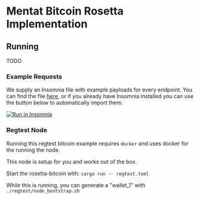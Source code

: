 # Mentat Bitcoin Rosetta Implementation

## Running

TODO

### Example Requests

We supply an Insomnia file with example payloads for every endpoint. You can find the file [here](tools/Insomnia_example_payloads.json), or if you already have Insomnia installed you can use the button below to automatically import them.

[![Run in Insomnia](https://insomnia.rest/images/run.svg)](insomnia://app/import?uri=<https://github.com/monadicus/rosetta-bitcoin/blob/main/tools/Insomnia_example_payloads.json>)

### Regtest Node

Running this regtest bitcoin example requires `docker` and uses docker for the running the node.

This node is setup for you and works out of the box.

Start the rosetta-bitcoin with: `cargo run -- regtest.toml`

While this is running, you can generate a "wallet_1" with `./regtest/node_bootstrap.sh`
